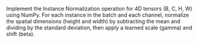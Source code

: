 Implement the Instance Normalization operation for 4D tensors (B, C, H, W) using NumPy. For each instance in the batch and each channel, normalize the spatial dimensions (height and width) by subtracting the mean and dividing by the standard deviation, then apply a learned scale (gamma) and shift (beta).
